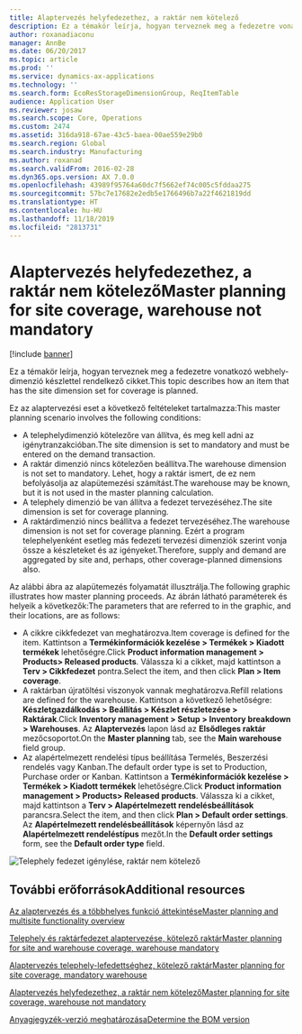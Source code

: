 ```yaml
---
title: Alaptervezés helyfedezethez, a raktár nem kötelező
description: Ez a témakör leírja, hogyan terveznek meg a fedezetre vonatkozó webhely- dimenzió készlettel rendelkező cikket.
author: roxanadiaconu
manager: AnnBe
ms.date: 06/20/2017
ms.topic: article
ms.prod: ''
ms.service: dynamics-ax-applications
ms.technology: ''
ms.search.form: EcoResStorageDimensionGroup, ReqItemTable
audience: Application User
ms.reviewer: josaw
ms.search.scope: Core, Operations
ms.custom: 2474
ms.assetid: 316da918-67ae-43c5-baea-00ae559e29b0
ms.search.region: Global
ms.search.industry: Manufacturing
ms.author: roxanad
ms.search.validFrom: 2016-02-28
ms.dyn365.ops.version: AX 7.0.0
ms.openlocfilehash: 43989f95764a60dc7f5662ef74c005c5fddaa275
ms.sourcegitcommit: 57bc7e17682e2edb5e1766496b7a22f4621819dd
ms.translationtype: HT
ms.contentlocale: hu-HU
ms.lasthandoff: 11/18/2019
ms.locfileid: "2813731"
---
```

# <a name="master-planning-for-site-coverage-warehouse-not-mandatory"></a><span data-ttu-id="1fe54-103">Alaptervezés helyfedezethez, a raktár nem kötelező</span><span class="sxs-lookup"><span data-stu-id="1fe54-103">Master planning for site coverage, warehouse not mandatory</span></span>

[!include [banner](../includes/banner.md)]

<span data-ttu-id="1fe54-104">Ez a témakör leírja, hogyan terveznek meg a fedezetre vonatkozó webhely- dimenzió készlettel rendelkező cikket.</span><span class="sxs-lookup"><span data-stu-id="1fe54-104">This topic describes how an item that has the site dimension set for coverage is planned.</span></span>

<span data-ttu-id="1fe54-105">Ez az alaptervezési eset a következő feltételeket tartalmazza:</span><span class="sxs-lookup"><span data-stu-id="1fe54-105">This master planning scenario involves the following conditions:</span></span>

-   <span data-ttu-id="1fe54-106">A telephelydimenzió kötelezőre van állítva, és meg kell adni az igénytranzakcióban.</span><span class="sxs-lookup"><span data-stu-id="1fe54-106">The site dimension is set to mandatory and must be entered on the demand transaction.</span></span>
-   <span data-ttu-id="1fe54-107">A raktár dimenzió nincs kötelezően beállítva.</span><span class="sxs-lookup"><span data-stu-id="1fe54-107">The warehouse dimension is not set to mandatory.</span></span> <span data-ttu-id="1fe54-108">Lehet, hogy a raktár ismert, de ez nem befolyásolja az alapütemezési számítást.</span><span class="sxs-lookup"><span data-stu-id="1fe54-108">The warehouse may be known, but it is not used in the master planning calculation.</span></span>
-   <span data-ttu-id="1fe54-109">A telephely dimenzió be van állítva a fedezet tervezéséhez.</span><span class="sxs-lookup"><span data-stu-id="1fe54-109">The site dimension is set for coverage planning.</span></span>
-   <span data-ttu-id="1fe54-110">A raktárdimenzió nincs beállítva a fedezet tervezéséhez.</span><span class="sxs-lookup"><span data-stu-id="1fe54-110">The warehouse dimension is not set for coverage planning.</span></span> <span data-ttu-id="1fe54-111">Ezért a program telephelyenként esetleg más fedezeti tervezési dimenziók szerint vonja össze a készleteket és az igényeket.</span><span class="sxs-lookup"><span data-stu-id="1fe54-111">Therefore, supply and demand are aggregated by site and, perhaps, other coverage-planned dimensions also.</span></span>

<span data-ttu-id="1fe54-112">Az alábbi ábra az alapütemezés folyamatát illusztrálja.</span><span class="sxs-lookup"><span data-stu-id="1fe54-112">The following graphic illustrates how master planning proceeds.</span></span> <span data-ttu-id="1fe54-113">Az ábrán látható paraméterek és helyeik a következők:</span><span class="sxs-lookup"><span data-stu-id="1fe54-113">The parameters that are referred to in the graphic, and their locations, are as follows:</span></span>
-   <span data-ttu-id="1fe54-114">A cikkre cikkfedezet van meghatározva.</span><span class="sxs-lookup"><span data-stu-id="1fe54-114">Item coverage is defined for the item.</span></span> <span data-ttu-id="1fe54-115">Kattintson a **Termékinformációk kezelése &gt; Termékek &gt; Kiadott termékek** lehetőségre.</span><span class="sxs-lookup"><span data-stu-id="1fe54-115">Click **Product information management &gt; Products&gt; Released products**.</span></span> <span data-ttu-id="1fe54-116">Válassza ki a cikket, majd kattintson a **Terv &gt; Cikkfedezet** pontra.</span><span class="sxs-lookup"><span data-stu-id="1fe54-116">Select the item, and then click **Plan &gt; Item coverage**.</span></span>
-   <span data-ttu-id="1fe54-117">A raktárban újratöltési viszonyok vannak meghatározva.</span><span class="sxs-lookup"><span data-stu-id="1fe54-117">Refill relations are defined for the warehouse.</span></span> <span data-ttu-id="1fe54-118">Kattintson a következő lehetőségre: **Készletgazdálkodás &gt; Beállítás &gt; Készlet részletezése &gt; Raktárak**.</span><span class="sxs-lookup"><span data-stu-id="1fe54-118">Click **Inventory management &gt; Setup &gt; Inventory breakdown &gt; Warehouses**.</span></span> <span data-ttu-id="1fe54-119">Az **Alaptervezés** lapon lásd az **Elsődleges raktár** mezőcsoportot.</span><span class="sxs-lookup"><span data-stu-id="1fe54-119">On the **Master planning** tab, see the **Main warehouse** field group.</span></span>
-   <span data-ttu-id="1fe54-120">Az alapértelmezett rendelési típus beállítása Termelés, Beszerzési rendelés vagy Kanban.</span><span class="sxs-lookup"><span data-stu-id="1fe54-120">The default order type is set to Production, Purchase order or Kanban.</span></span> <span data-ttu-id="1fe54-121">Kattintson a **Termékinformációk kezelése &gt; Termékek &gt; Kiadott termékek** lehetőségre.</span><span class="sxs-lookup"><span data-stu-id="1fe54-121">Click **Product information management &gt; Products&gt; Released products**.</span></span> <span data-ttu-id="1fe54-122">Válassza ki a cikket, majd kattintson a **Terv &gt; Alapértelmezett rendelésbeállítások** parancsra.</span><span class="sxs-lookup"><span data-stu-id="1fe54-122">Select the item, and then click **Plan &gt; Default order settings**.</span></span> <span data-ttu-id="1fe54-123">Az **Alapértelmezett rendelésbeállítások** képernyőn lásd az **Alapértelmezett rendeléstípus** mezőt.</span><span class="sxs-lookup"><span data-stu-id="1fe54-123">In the **Default order settings** form, see the **Default order type** field.</span></span>

![Telephely fedezet igénylése, raktár nem kötelező](./media/multisitedemandexplosionscenarioforsitecoveragewarehousenotmandatory.jpg)



<a name="additional-resources"></a><span data-ttu-id="1fe54-125">További erőforrások</span><span class="sxs-lookup"><span data-stu-id="1fe54-125">Additional resources</span></span>
--------

[<span data-ttu-id="1fe54-126">Az alaptervezés és a többhelyes funkció áttekintése</span><span class="sxs-lookup"><span data-stu-id="1fe54-126">Master planning and multisite functionality overview</span></span>](master-plan-multisite-functionality.md)

[<span data-ttu-id="1fe54-127">Telephely és raktárfedezet alaptervezése, kötelező raktár</span><span class="sxs-lookup"><span data-stu-id="1fe54-127">Master planning for site and warehouse coverage, warehouse mandatory</span></span>](master-plan-site-coverage-warehouse-mandatory.md)

[<span data-ttu-id="1fe54-128">Alaptervezés telephely-lefedettséghez, kötelező raktár</span><span class="sxs-lookup"><span data-stu-id="1fe54-128">Master planning for site coverage, mandatory warehouse</span></span>](master-plan-site-warehouse-coverage-warehouse-not-mandatory.md)

[<span data-ttu-id="1fe54-129">Alaptervezés helyfedezethez, a raktár nem kötelező</span><span class="sxs-lookup"><span data-stu-id="1fe54-129">Master planning for site coverage, warehouse not mandatory</span></span>](master-plan-site-warehouse-coverage-warehouse-mandatory.md)

[<span data-ttu-id="1fe54-130">Anyagjegyzék-verzió meghatározása</span><span class="sxs-lookup"><span data-stu-id="1fe54-130">Determine the BOM version</span></span>](master-plan-bom-version-determined.md)



